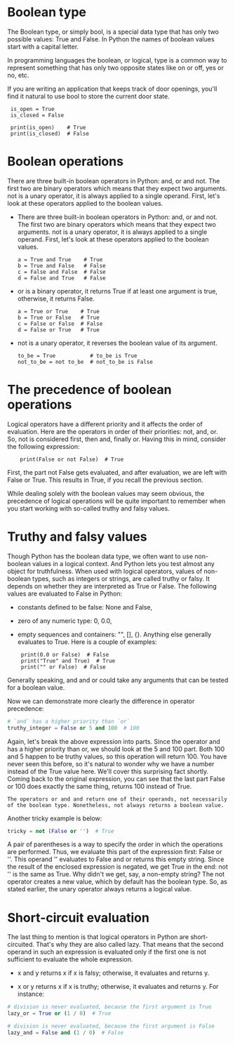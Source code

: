 # Boolean type
The Boolean type, or simply bool, is a special data type that has only two possible values: True and False. In Python the names of boolean values start with a capital letter.

In programming languages the boolean, or logical, type is a common way to represent something that has only two opposite states like on or off, yes or no, etc.

If you are writing an application that keeps track of door openings, you'll find it natural to use bool to store the current door state.
     
     is_open = True
     is_closed = False

     print(is_open)    # True
     print(is_closed)  # False
# Boolean operations
There are three built-in boolean operators in Python: and, or and not. The first two are binary operators which means that they expect two arguments. not is a unary operator, it is always applied to a single operand. First, let's look at these operators applied to the boolean values.
 - There are three built-in boolean operators in Python: and, or and not. The first two are binary operators which means that they expect two arguments. not is a unary operator, it is always applied to a single operand. First, let's look at these operators applied to the boolean values.
       
       a = True and True    # True
       b = True and False   # False
       c = False and False  # False
       d = False and True   # False
 - or is a binary operator, it returns True if at least one argument is true, otherwise, it returns False.
         
       a = True or True    # True
       b = True or False   # True
       c = False or False  # False
       d = False or True   # True
 - not is a unary operator, it reverses the boolean value of its argument.
              
       to_be = True           # to_be is True
       not_to_be = not to_be  # not_to_be is False
# The precedence of boolean operations
Logical operators have a different priority and it affects the order of evaluation. Here are the operators in order of their priorities: not, and, or. So, not is considered first, then and, finally or. Having this in mind, consider the following expression:
        
        print(False or not False)  # True
        
 First, the part not False gets evaluated, and after evaluation, we are left with False or True. This results in True, if you recall the previous section.

While dealing solely with the boolean values may seem obvious, the precedence of logical operations will be quite important to remember when you start working with so-called truthy and falsy values.
# Truthy and falsy values
Though Python has the boolean data type, we often want to use non-boolean values in a logical context. And Python lets you test almost any object for truthfulness. When used with logical operators, values of non-boolean types, such as integers or strings, are called truthy or falsy. It depends on whether they are interpreted as True or False.
The following values are evaluated to False in Python:

 - constants defined to be false: None and False,
 - zero of any numeric type: 0, 0.0,
 - empty sequences and containers: "", [], {}.
Anything else generally evaluates to True. Here is a couple of examples:
        
        print(0.0 or False)  # False
        print("True" and True)  # True
        print("" or False)  # False
Generally speaking, and and or could take any arguments that can be tested for a boolean value.

Now we can demonstrate more clearly the difference in operator precedence:
```python
# `and` has a higher priority than `or`
truthy_integer = False or 5 and 100  # 100
```   
Again, let's break the above expression into parts. Since the operator and has a higher priority than or, we should look at the 5 and 100 part. Both 100 and 5 happen to be truthy values, so this operation will return 100. You have never seen this before, so it's natural to wonder why we have a number instead of the True value here. We'll cover this surprising fact shortly. Coming back to the original expression, you can see that the last part False or 100 does exactly the same thing, returns 100 instead of True.
```
The operators or and and return one of their operands, not necessarily of the boolean type. Nonetheless, not always returns a boolean value.
```
Another tricky example is below:

```python
tricky = not (False or '')  # True
```
A pair of parentheses is a way to specify the order in which the operations are performed. Thus, we evaluate this part of the expression first: False or ''. This operand '' evaluates to False and or returns this empty string. Since the result of the enclosed expression is negated, we get True in the end: not '' is the same as True. Why didn't we get, say, a non-empty string? The not operator creates a new value, which by default has the boolean type. So, as stated earlier, the unary operator always returns a logical value.
# Short-circuit evaluation
The last thing to mention is that logical operators in Python are short-circuited. That's why they are also called lazy. That means that the second operand in such an expression is evaluated only if the first one is not sufficient to evaluate the whole expression.

- x and y returns x if x is falsy; otherwise, it evaluates and returns y.

- x or y returns x if x is truthy; otherwise, it evaluates and returns y.
For instance:
```python
# division is never evaluated, because the first argument is True
lazy_or = True or (1 / 0)  # True

# division is never evaluated, because the first argument is False
lazy_and = False and (1 / 0)  # False
```
